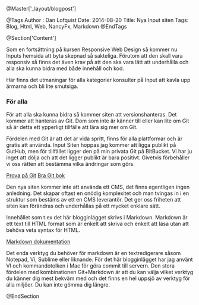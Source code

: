 @Master['_layout/blogpost']

@Tags
Author : Dan Lofquist
Date: 2014-08-20
Title: Nya Input siten
Tags: Blog, Html, Web, NancyFx, Markdown
@EndTags

@Section['Content']

Som en fortsättning på kursen Responsive Web Design så kommer nu Inputs hemsida att byta skepnad så sakteliga. Förutom att den skall vara responsiv så finns det även krav på att den ska vara lätt att underhålla och alla ska kunna bidra med både innehåll och kod.

Här finns det utmaningar för alla kategorier konsulter på Input att kavla upp ärmarna och bli lite smutsiga.

### För alla ###
För att alla ska kunna bidra så kommer siten att versionshanteras. Det kommer att hanteras av Git. Dom som inte är känner till eller kan lite om Git så är detta ett ypperligt tillfälle att lära sig mer om Git.

Fördelen med Git är att det är vida spritt, finns för alla plattformar och är gratis att använda. Input Siten hoppas jag kommer att ligga publikt på GutHub, men för tillfället ligger den på min privata Git på BitBucket. Vi har ju inget att dölja och att det ligger publikt är bara positivt. Givetvis förbehåller vi oss rätten att bestämma vilka ändringar som görs.

[Prova på Git](http://try.github.io)
[Bra Git bok](http://git-scm.com/book)

Den nya siten kommer inte att använda ett CMS, det finns egentligen ingen anledning. Det skapar oftast en onödig komplexitet och man tvingas in i en struktur som bestäms av ett en CMS leverantör. Det ger oss friheten att siten kan förändras och underhållas på ett mycket enklare sätt.

Innehållet som t.ex det här blogginlägget skrivs i Markdown. Markdown är ett text till HTML format som är enkelt att skriva och enkelt att läsa utan att behöva veta syntax för HTML.

[Markdown dokumentation](http://daringfireball.net/projects/markdown/)

Det enda verktyg du behöver för markdown är en textredigerare såsom Notepad, Vi, Sublime eller liknande. För det här blogginlägget har jag använt VI och kommandotolken i Mac för göra commit till servern.
Den stora fördelen med kombinationen Git+Markdown är att du kan välja vilket verktyg du känner dig mest bekväm med och det finns en hel uppsjö av verktyg för alla miljöer. Du kan inte gömma dig längre.


@EndSection